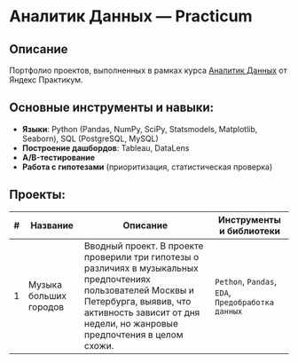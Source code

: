 # Аналитик Данных — Practicum

## Описание
Портфолио проектов, выполненных в рамках курса [Аналитик Данных](https://practicum.yandex.ru/data-analyst/) от Яндекс Практикум.

## Основные инструменты и навыки:
- **Языки**: Python (Pandas, NumPy, SciPy, Statsmodels, Matplotlib, Seaborn), SQL (PostgreSQL, MySQL)
- **Построение дашбордов**: Tableau, DataLens
- **A/B-тестирование**  
- **Работа с гипотезами** (приоритизация, статистическая проверка)

## Проекты:

| #  | Название | Описание | Инструменты и библиотеки |
|----|---------|----------|----------------------|
| 1 |  Музыка больших городов  | Вводный проект. В проекте проверили три гипотезы о различиях в музыкальных предпочтениях пользователей Москвы и Петербурга, выявив, что активность зависит от дня недели, но жанровые предпочтения в целом схожи. | `Pethon`, `Pandas`, `EDA`, `Предобработка данных` |
